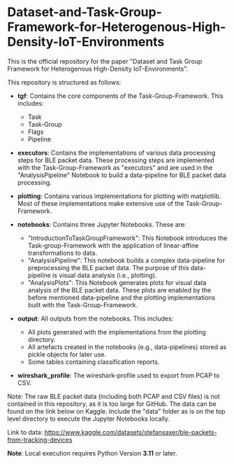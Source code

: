 # Dataset-and-Task-Group-Framework-for-Heterogenous-High-Density-IoT-Environments 

This is the official repository for the paper "Dataset and Task Group 
Framework for Heterogenous High-Density IoT-Environments".

This repository is structured as follows:
- **tgf**: Contains the core components of the Task-Group-Framework. This includes:
  - Task
  - Task-Group
  - Flags
  - Pipeline 
  

- **executors**: Contains the implementations of various data processing steps for BLE packet data. 
                These processing steps are implemented with the Task-Group-Framework as "executors" and are used
                in the "AnalysisPipeline" Notebook to build a data-pipeline for BLE packet data processing. 

  
- **plotting**: Contains various implementations for plotting with matplotlib. Most of these implementations make extensive use of the Task-Group-Framework.


- **notebooks**: Contains three Jupyter Notebooks. These are:

  - "IntroductionToTaskGroupFramework": This Notebook introduces the Task-group-Framework with the application of linear-affine transformations to data.
  - "AnalysisPipeline": This notebook builds a complex data-pipeline for preprocessing the BLE packet data. The purpose of this data-pipeline
    is visual data analysis (i.e., plotting). 
  - "AnalysisPlots": This Notebook generates plots for visual data analysis of the BLE packet data. These plots are enabled by the before mentioned data-pipeline 
  and the plotting implementations built with the Task-Group-Framework.


- **output**: All outputs from the notebooks. This includes:
  - All plots generated with the implementations from the plotting directory.
  - All artefacts created in the notebooks (e.g., data-pipelines) stored as pickle objects for later use.
  - Some tables containing classification reports. 


- **wireshark_profile**: The wireshark-profile used to export from PCAP to CSV.

Note: The raw BLE packet data (including both PCAP and CSV files) is not contained in this repository, as it is too large for GitHub. 
The data can be found on the link below on Kaggle. Include the "data" folder as is on the top level directory to execute the Jupyter Notebooks locally.


Link to data: https://www.kaggle.com/datasets/stefansaxer/ble-packets-from-tracking-devices

**Note**: Local execution requires Python Version **3.11** or later.



